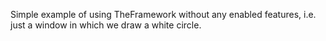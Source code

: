 Simple example of using TheFramework without any enabled features, i.e. just a window in which we draw a white circle.
